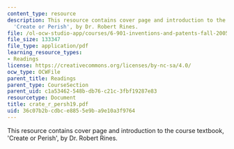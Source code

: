 ```yaml
---
content_type: resource
description: This resource contains cover page and introduction to the course textbook,
  'Create or Perish', by Dr. Robert Rines.
file: /ol-ocw-studio-app/courses/6-901-inventions-and-patents-fall-2005/36c07b2bcdbce8855e9ba9e10a3f9764_crate_r_persh19.pdf
file_size: 133347
file_type: application/pdf
learning_resource_types:
- Readings
license: https://creativecommons.org/licenses/by-nc-sa/4.0/
ocw_type: OCWFile
parent_title: Readings
parent_type: CourseSection
parent_uid: c1a53462-548b-db76-c21c-3fbf19287e83
resourcetype: Document
title: crate_r_persh19.pdf
uid: 36c07b2b-cdbc-e885-5e9b-a9e10a3f9764
---
```

This resource contains cover page and introduction to the course textbook, 'Create or Perish', by Dr. Robert Rines.
